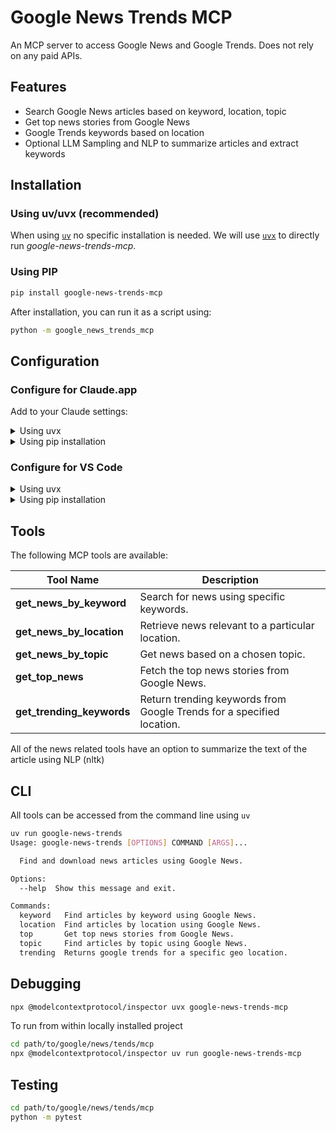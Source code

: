 # Google News Trends MCP

An MCP server to access Google News and Google Trends.  Does not rely on any paid APIs.  

## Features

- Search Google News articles based on keyword, location, topic
- Get top news stories from Google News
- Google Trends keywords based on location
- Optional LLM Sampling and NLP to summarize articles and extract keywords

## Installation

### Using uv/uvx (recommended)

When using [`uv`](https://docs.astral.sh/uv/) no specific installation is needed. We will
use [`uvx`](https://docs.astral.sh/uv/guides/tools/) to directly run *google-news-trends-mcp*.

### Using PIP

```bash
pip install google-news-trends-mcp
```
After installation, you can run it as a script using:

```bash
python -m google_news_trends_mcp
```

## Configuration

### Configure for Claude.app

Add to your Claude settings:

<details>
<summary>Using uvx</summary>

```json
{
  "mcpServers": {
    "google-news-trends": {
      "command": "uvx",
      "args": ["google-news-trends-mcp@latest"]
    }
  }
}
```
</details>

<details>
<summary>Using pip installation</summary>

```json
{
  "mcpServers": {
    "google-news-trends": {
      "command": "python",
      "args": ["-m", "google_news_trends_mcp"]
    }
  }
}
```
</details>

### Configure for VS Code

<details>
<summary>Using uvx</summary>

```json
{
  "mcp": {
    "servers": {
      "google-news-trends": {
        "command": "uvx",
        "args": ["google-news-trends-mcp@latest"]
      }
    }
  }
}
```
</details>

<details>
<summary>Using pip installation</summary>

```json
{
  "mcp": {
    "servers": {
      "google-news-trends": {
        "command": "python",
        "args": ["-m", "google_news_trends_mcp"]
      }
    }
  }
}
```
</details>


## Tools

The following MCP tools are available:

| Tool Name                | Description                                                        |
|--------------------------|--------------------------------------------------------------------|
| **get_news_by_keyword**  | Search for news using specific keywords.                           |
| **get_news_by_location** | Retrieve news relevant to a particular location.                   |
| **get_news_by_topic**    | Get news based on a chosen topic.                                  |
| **get_top_news**         | Fetch the top news stories from Google News.                       |
| **get_trending_keywords**| Return trending keywords from Google Trends for a specified location.|

All of the news related tools have an option to summarize the text of the article using NLP (nltk)


## CLI
All tools can be accessed from the command line using `uv`

```bash
uv run google-news-trends
Usage: google-news-trends [OPTIONS] COMMAND [ARGS]...

  Find and download news articles using Google News.

Options:
  --help  Show this message and exit.

Commands:
  keyword   Find articles by keyword using Google News.
  location  Find articles by location using Google News.
  top       Get top news stories from Google News.
  topic     Find articles by topic using Google News.
  trending  Returns google trends for a specific geo location.
```

## Debugging

```bash
npx @modelcontextprotocol/inspector uvx google-news-trends-mcp
```

To run from within locally installed project

```bash
cd path/to/google/news/tends/mcp
npx @modelcontextprotocol/inspector uv run google-news-trends-mcp
```

## Testing

```bash
cd path/to/google/news/tends/mcp
python -m pytest
```